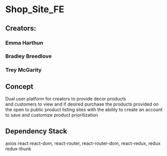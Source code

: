 # Shop_Site_FE

## Creators:
### Emma Harthun
### Bradley Breedlove
### Trey McGarity
##

## Concept

Dual user platform for creators to provide decor products  
and customers to view and if desired purchase the products provided
on the open to public product listing sites with the ability to create 
an account to save and customize product prioritization 

####
## Dependency Stack

axios
react
react-dom,
react-router,
react-router-dom,
react-redux,
redux
redux-thunk